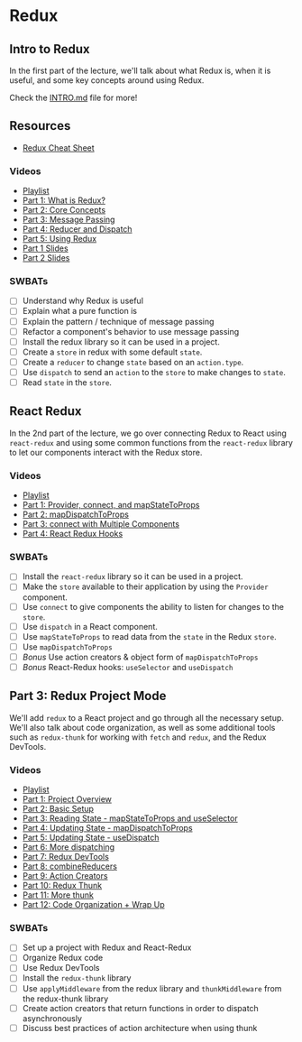 Redux
===

## Intro to Redux

In the first part of the lecture, we'll talk about what Redux is, when it is useful, and some key concepts around using Redux.

Check the [INTRO.md](INTRO.md) file for more!

## Resources
- [Redux Cheat Sheet](https://gist.github.com/ihollander/84dbe410eb49cc5f5efae4bfb3be7536)

### Videos
- [Playlist](https://www.youtube.com/playlist?list=PLc6AmvC5ZybzGhcZCrQAL6E1yS8JzehPM)
- [Part 1: What is Redux?](https://youtu.be/ftfnqv918HM)
- [Part 2: Core Concepts](https://youtu.be/Qi40K2Vj4QE)
- [Part 3: Message Passing](https://youtu.be/zL1doYvi1Tc)
- [Part 4: Reducer and Dispatch](https://youtu.be/V5O6CIC3hYY)
- [Part 5: Using Redux](https://youtu.be/uZExhphm6aQ)
- [Part 1 Slides](https://docs.google.com/presentation/d/1VFwXKi3yPy17WZD6KnOsMTIxuOIxnapzIoowMXPZHVw/edit#slide=id.p)
- [Part 2 Slides](https://docs.google.com/presentation/d/1oKvrWKigPGhXahRPfTokL4NsoK0F1ywGJF3pUj51FAI/edit?usp=sharing)

### SWBATs
- [ ] Understand why Redux is useful
- [ ] Explain what a pure function is
- [ ] Explain the pattern / technique of message passing
- [ ] Refactor a component's behavior to use message passing 
- [ ] Install the redux library so it can be used in a project.
- [ ] Create a `store` in redux with some default `state`.
- [ ] Create a `reducer` to change `state` based on an `action.type`.
- [ ] Use `dispatch` to send an `action` to the `store` to make changes to `state`.
- [ ] Read `state` in the `store`.

## React Redux

In the 2nd part of the lecture, we go over connecting Redux to React using `react-redux` and using some common functions from the `react-redux` library to let our components interact with the Redux store.

### Videos
- [Playlist](https://www.youtube.com/playlist?list=PLc6AmvC5ZybxBGCpOOvk3yLfi3HY1wm9h)
- [Part 1: Provider, connect, and mapStateToProps](https://youtu.be/RqeiiGKV5PQ)
- [Part 2: mapDispatchToProps](https://youtu.be/6baGQbwVPEg)
- [Part 3: connect with Multiple Components](https://youtu.be/onVnOnxc1MA)
- [Part 4: React Redux Hooks](https://youtu.be/Mhpkz_jabcs)

### SWBATs
- [ ] Install the `react-redux` library so it can be used in a project.
- [ ] Make the `store` available to their application by using the `Provider` component.
- [ ] Use `connect` to give components the ability to listen for changes to the `store`.
- [ ] Use `dispatch` in a React component.
- [ ] Use `mapStateToProps` to read data from the `state` in the Redux `store`.
- [ ] Use `mapDispatchToProps`
- [ ] *Bonus* Use action creators & object form of `mapDispatchToProps`
- [ ] *Bonus* React-Redux hooks: `useSelector` and `useDispatch`

## Part 3: Redux Project Mode

We'll add `redux` to a React project and go through all the necessary setup. We'll also talk about code organization, as well as some additional tools such as `redux-thunk` for working with `fetch` and `redux`, and the Redux DevTools.

### Videos
- [Playlist](https://www.youtube.com/playlist?list=PLc6AmvC5ZybxgQAmloyPyOVFOxZ3C7TEx)
- [Part 1: Project Overview](https://youtu.be/PN9RacjHGJE)
- [Part 2: Basic Setup](https://youtu.be/ggUqxlKHLdk)
- [Part 3: Reading State - mapStateToProps and useSelector](https://youtu.be/pM_XF-F25Ok)
- [Part 4: Updating State - mapDispatchToProps](https://youtu.be/xoSyso1CzXA)
- [Part 5: Updating State - useDispatch](https://youtu.be/ieXfZjzJdz0)
- [Part 6: More dispatching](https://youtu.be/ieLe2YeYwzU)
- [Part 7: Redux DevTools](https://youtu.be/SpjotFdVT-g)
- [Part 8: combineReducers](https://youtu.be/scaptvCHoaM)
- [Part 9: Action Creators](https://youtu.be/WO1qS-bJL-A)
- [Part 10: Redux Thunk](https://youtu.be/27kTSP-oeHs)
- [Part 11: More thunk](https://youtu.be/XqhsQRuZl3U)
- [Part 12: Code Organization + Wrap Up](https://youtu.be/RHz0xYmN28I)

### SWBATs
- [ ] Set up a project with Redux and React-Redux
- [ ] Organize Redux code
- [ ] Use Redux DevTools
- [ ] Install the `redux-thunk` library
- [ ] Use `applyMiddleware` from the redux library and `thunkMiddleware` from the redux-thunk library
- [ ] Create action creators that return functions in order to dispatch asynchronously
- [ ] Discuss best practices of action architecture when using thunk
